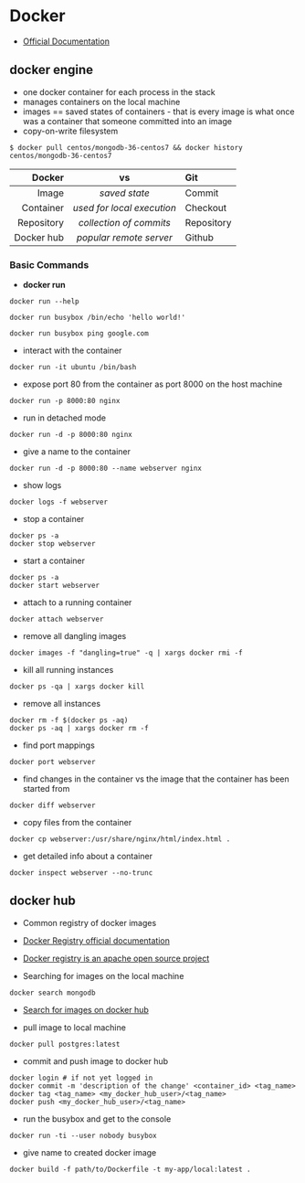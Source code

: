# Docker 
- [Official Documentation](https://docs.docker.com)

## docker engine
- one docker container for each process in the stack 
- manages containers on the local machine
- images == saved states of containers - that is every image is what once was a container that someone committed into an image
- copy-on-write filesystem
```
$ docker pull centos/mongodb-36-centos7 && docker history centos/mongodb-36-centos7
```

| **Docker**         | vs            | **Git**  |
| -------------: |:-------------:| :----|
| Image          | *saved state*              | Commit |
| Container      | *used for local execution* | Checkout |
| Repository     | *collection of commits*    | Repository |
| Docker hub     | *popular remote server*    | Github | 

### Basic Commands
- **docker run**
```
docker run --help
```
```
docker run busybox /bin/echo 'hello world!' 
```
```
docker run busybox ping google.com
```

- interact with the container
```
docker run -it ubuntu /bin/bash
```

- expose port 80 from the container as port 8000 on the host machine
```
docker run -p 8000:80 nginx
```

- run in detached mode
```
docker run -d -p 8000:80 nginx
```

- give a name to the container
```
docker run -d -p 8000:80 --name webserver nginx
```

- show logs
```
docker logs -f webserver
```

- stop a container
```
docker ps -a
docker stop webserver
```

- start a container
```
docker ps -a
docker start webserver
```

- attach to a running container
```
docker attach webserver
```
- remove all dangling images
```
docker images -f "dangling=true" -q | xargs docker rmi -f
```
- kill all running instances
```
docker ps -qa | xargs docker kill
```
- remove all instances
```
docker rm -f $(docker ps -aq)
docker ps -aq | xargs docker rm -f
```

- find port mappings
```
docker port webserver
```

- find changes in the container vs the image that the container has been started from
```
docker diff webserver
```

- copy files from the container
```
docker cp webserver:/usr/share/nginx/html/index.html .
```

- get detailed info about a container
```
docker inspect webserver --no-trunc
```

## docker hub
- Common registry of docker images
- [Docker Registry official documentation](https://docs.docker.com/registry)
- [Docker registry is an apache open source project](https://github.com/docker/distribution)

- Searching for images on the local machine
```
docker search mongodb
```
- [Search for images on docker hub](https://hub.docker.com)

- pull image to local machine
```
docker pull postgres:latest
```
- commit and push image to docker hub
```
docker login # if not yet logged in
docker commit -m 'description of the change' <container_id> <tag_name>
docker tag <tag_name> <my_docker_hub_user>/<tag_name>
docker push <my_docker_hub_user>/<tag_name>
```
- run the busybox and get to the console
```
docker run -ti --user nobody busybox
```
- give name to created docker image 
```
docker build -f path/to/Dockerfile -t my-app/local:latest .
```
